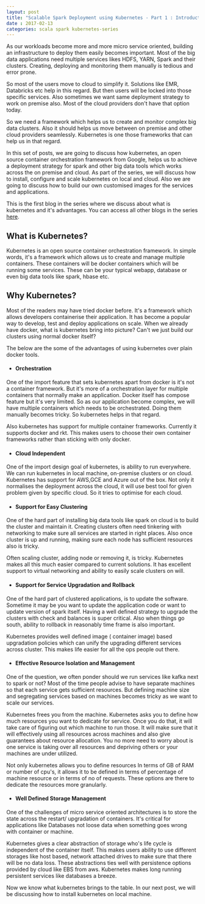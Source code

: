 ```yaml
---
layout: post
title: "Scalable Spark Deployment using Kubernetes - Part 1 : Introduction to Kubernetes" 
date : 2017-02-13
categories: scala spark kubernetes-series
---
```

As our workloads become more and more micro service oriented, building an infrastructure to deploy them easily 
becomes important. Most of the big data applications need multiple services likes HDFS, YARN, Spark  and their clusters.
Creating, deploying and monitoring them manually is tedious and error prone. 

So most of the users move to cloud to simplify it. Solutions like EMR, Databricks etc help in this regard. But then users will be locked into
those specific services. Also sometimes we want same deployment strategy to work on premise also. Most of the cloud providers don't have that option today.

So we need a framework which helps us to create and monitor complex big data clusters. Also it should helps us move between on premise and
other cloud providers seamlessly. Kubernetes is one those frameworks that can help us in that regard.

In this set of posts, we are going to discuss how kubernetes, an open source container orchestration framework from Google, helps us
to achieve a deployment strategy for spark and other big data tools which works across the on premise and cloud. As part of the series, we will 
discuss how to install, configure and scale kubernetes on local and cloud. Also we are going to discuss how to build our own customised images for the services and applications.

This is the first blog in the series where we discuss about what is kubernetes and it's advantages. You can access
all other blogs in the series [here](/categories/kubernetes-series/).

## What is Kubernetes?

Kubernetes is an open source container orchestration framework. In simple words, it's a framework which allows us
to create and manage multiple containers. These containers will be docker containers which will be running some services. 
These can be your typical webapp, database or even big data tools like spark, hbase etc.

## Why Kubernetes?

Most of the readers may have tried docker before. It's a framework which allows developers containerise their application. It has become a
popular way to develop, test and deploy applications on scale. When we already have docker, what is kubernetes bring into picture? Can't we 
just build our clusters using normal docker itself?

The below are the some of the advantages of using kubernetes over plain docker tools.

* #### Orchestration

One of the import feature that sets kubernetes apart from docker is it's not a container framework. But it's more of a orchestration layer for multiple containers
that normally make an application. Docker itself has compose feature but it's very limited. So as our application become complex, we will have
multiple containers which needs to be orchestrated. Doing them manually becomes tricky. So kubernetes helps in that regard.

Also kubernetes has support for multiple container frameworks. Currently it supports docker and rkt. This makes users
to choose their own container frameworks rather than sticking with only docker.

* #### Cloud Independent

One of the import design goal of kubernetes, is ability to run everywhere. We can run kubernetes in local machine, on-premise clusters or on cloud.
Kubernetes has support for AWS,GCE and Azure out of the box. Not only it normalises the deployment across the cloud, it will use best tool for given
problem given by specific cloud. So it tries to optimise for each cloud.

* #### Support for Easy Clustering 

One of the hard part of installing big data tools like spark on cloud is to build the cluster and maintain it. Creating clusters often need tinkering with networking to make sure all services are started in right places. Also once cluster is up and running, making sure each node has sufficient resources also is tricky.

Often scaling cluster, adding node or removing it, is tricky. Kubernetes makes all this much easier compared to current solutions. It has excellent support to
virtual networking and ability to easily scale clusters on will.

* #### Support for Service Upgradation and Rollback

One of the hard part of clustered applications, is to update the software. Sometime it may be you want to update the application code or want to update version of
spark itself. Having a well defined strategy to upgrade the clusters with check and balances is super critical. Also when things go south, ability to rollback 
in reasonably time frame is also important.

Kubernetes provides well defined image ( container image) based upgradation policies which can unify the upgrading different services across cluster. This makes
life easier for all the ops people out there.

* #### Effective Resource Isolation and Management

One of the question, we often ponder should we run services like kafka next to spark or not? Most of the time people advise to have separate machines
so that each service gets sufficient resources. But defining machine size and segregating services based on machines becomes tricky as we want to scale our
services.

Kubernetes frees you from the machine. Kubernetes asks you to define how much resources you want to dedicate for service. Once you do that, it will take care
of figuring out which machine to run those. It will make sure that it will effectively using all resources across machines and also give guarantees about resource
allocation. You no more need to worry about is one service is taking over all resources and depriving others or your machines are under utilized.

Not only kubernetes allows you to define resources In terms of GB of RAM or number of cpu's, it allows it to be defined in terms of percentage of machine resource or
in terms of no of requests. These options are there to dedicate the resources more granularly.

* #### Well Defined Storage Management

One of the challenges of micro service oriented architectures is to store the state across the restart/ upgradation of containers. It's critical for applications like Databases not loose data when something goes wrong with container or machine.

Kubernetes gives a clear abstraction of storage who's life cycle is independent of the container itself. This makes users ability to use different storages like host based, network attached drives to make sure that there will be no data loss. These abstractions ties well with persistence options provided by cloud like EBS from aws. Kubernetes makes long running persistent services like databases a breeze.

Now we know what kubernetes brings to the table. In our next post, we will be discussing how to install kubernetes on local machine. 


